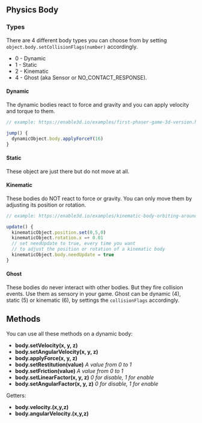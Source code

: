 ## Physics Body

### Types

There are 4 different body types you can choose from by setting `object.body.setCollisionFlags(number)` accordingly.

- 0 - Dynamic
- 1 - Static
- 2 - Kinematic
- 4 - Ghost (aka Sensor or NO_CONTACT_RESPONSE).

#### Dynamic

The dynamic bodies react to force and gravity and you can apply velocity and torque to them.

```js
// example: https://enable3d.io/examples/first-phaser-game-3d-version.html

jump() {
  dynamicObject.body.applyForceY(16)
}
```

#### Static

These object are just there but do not move at all.

#### Kinematic

These bodies do NOT react to force or gravity. You can only move them by adjusting its position or rotation.

```js
// example: https://enable3d.io/examples/kinematic-body-orbiting-around-sun.html

update() {
  kinematicObject.position.set(0,5,0)
  kinematicObject.rotation.x =+ 0.01
  // set needUpdate to true, every time you want
  // to adjust the position or rotation of a kinematic body
  kinematicObject.body.needUpdate = true
}
```

#### Ghost

These bodies do never interact with other bodies. But they fire collision events. Use them as sensory in your game. Ghost can be dynamic (4), static (5) or kinematic (6), by settings the `collisionFlags` accordingly.

## Methods

You can use all these methods on a dynamic body:

- **body.setVelocity(x, y, z)**
- **body.setAngularVelocity(x, y, z)**
- **body.applyForce(x, y, z)**
- **body.setRestitution(value)** _A value from 0 to 1_
- **body.setFriction(value)** _A value from 0 to 1_
- **body.setLinearFactor(x, y, z)** _0 for disable, 1 for enable_
- **body.setAngularFactor(x, y, z)** _0 for disable, 1 for enable_

Getters:

- **body.velocity.(x,y,z)**
- **body.angularVelocity.(x,y,z)**
